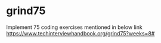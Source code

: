 # grind75

Implement 75 coding exercises mentioned in below link
https://www.techinterviewhandbook.org/grind75?weeks=8#
